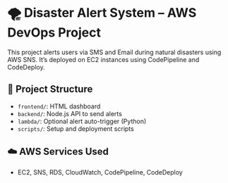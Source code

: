 # 🌪️ Disaster Alert System – AWS DevOps Project

This project alerts users via SMS and Email during natural disasters using AWS SNS. It’s deployed on EC2 instances using CodePipeline and CodeDeploy.

## 📁 Project Structure
- `frontend/`: HTML dashboard
- `backend/`: Node.js API to send alerts
- `lambda/`: Optional alert auto-trigger (Python)
- `scripts/`: Setup and deployment scripts

## ☁️ AWS Services Used
- EC2, SNS, RDS, CloudWatch, CodePipeline, CodeDeploy
